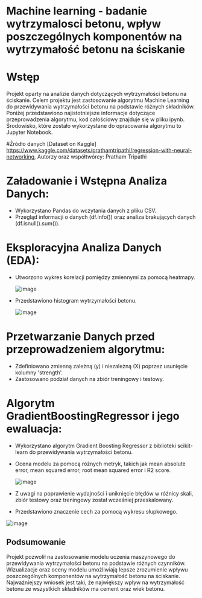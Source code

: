 # Machine learning - badanie wytrzymalosci betonu, wpływ poszczególnych komponentów na wytrzymałość betonu na ściskanie

# Wstęp
Projekt oparty na analizie danych dotyczących wytrzymałości betonu na ściskanie. Celem projektu jest zastosowanie algorytmu Machine Learning do przewidywania wytrzymałości betonu na podstawie różnych składników. Poniżej przedstawiono najistotniejsze informacje dotyczące przeprowadzenia algorytmu, kod całościowy znajduje się w pliku ipynb. Środowisko, które zostało wykorzystane do opracowania algorytmu to Jupyter Notebook.

#Źródło danych
[Dataset on Kaggle] https://www.kaggle.com/datasets/prathamtripathi/regression-with-neural-networking,
Autorzy oraz współtwórcy: Pratham Tripathi

# Załadowanie i Wstępna Analiza Danych:
 - Wykorzystano Pandas do wczytania danych z pliku CSV.
 - Przegląd informacji o danych (df.info()) oraz analiza brakujących danych (df.isnull().sum()).

# Eksploracyjna Analiza Danych (EDA):
 - Utworzono wykres korelacji pomiędzy zmiennymi za pomocą heatmapy.
   
   ![image](https://github.com/Jakub-Drabikowski/Machine-learning-badanie-wytrzymalosci/assets/83064196/2afdc35c-f6c6-466f-b344-70597434f341)

 - Przedstawiono histogram wytrzymałości betonu.
   
   ![image](https://github.com/Jakub-Drabikowski/Machine-learning-badanie-wytrzymalosci/assets/83064196/c5100958-182e-4e88-b227-1500d104c861)

# Przetwarzanie Danych przed przeprowadzeniem algorytmu:
 - Zdefiniowano zmienną zależną (y) i niezależną (X) poprzez usunięcie kolumny 'strength'.
 - Zastosowano podział danych na zbiór treningowy i testowy.
   
# Algorytm GradientBoostingRegressor i jego ewaluacja:
 - Wykorzystano algorytm Gradient Boosting Regressor z biblioteki scikit-learn do przewidywania wytrzymałości betonu.
 - Ocena modelu za pomocą różnych metryk, takich jak mean absolute error, mean squared error, root mean squared error i R2 score.

   ![image](https://github.com/Jakub-Drabikowski/Machine-learning-badanie-wytrzymalosci/assets/83064196/0167d528-cfd9-45c8-9b7d-3294232a6ed3)

 - Z uwagi na poprawienie wydajności i uniknięcie błędów w różnicy skali, zbiór testowy oraz treningowy został wcześniej przeskalowany.
 - Przedstawiono znaczenie cech za pomocą wykresu słupkowego.
   
![image](https://github.com/Jakub-Drabikowski/Machine-learning-badanie-wytrzymalosci/assets/83064196/f14bf155-b1eb-4bae-949d-dc22635aa968)

## Podsumowanie

Projekt pozwolił na zastosowanie modelu uczenia maszynowego do przewidywania wytrzymałości betonu na podstawie różnych czynników. Wizualizacje oraz oceny modelu umożliwiają lepsze zrozumienie wpływu poszczególnych komponentów na wytrzymałość betonu na ściskanie. Najważniejszy wniosek jest taki, że największy wpływ na wytrzymałość betonu ze wszystkich składników ma cement oraz wiek betonu.
